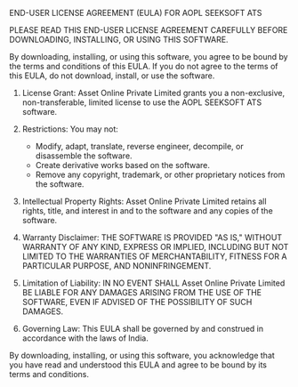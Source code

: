 END-USER LICENSE AGREEMENT (EULA) FOR AOPL SEEKSOFT ATS

PLEASE READ THIS END-USER LICENSE AGREEMENT CAREFULLY BEFORE DOWNLOADING, INSTALLING, OR USING THIS SOFTWARE.

By downloading, installing, or using this software, you agree to be bound by the terms and conditions of this EULA. If you do not agree to the terms of this EULA, do not download, install, or use the software.

1. License Grant:
   Asset Online Private Limited grants you a non-exclusive, non-transferable, limited license to use the AOPL SEEKSOFT ATS software.

2. Restrictions:
   You may not:
   - Modify, adapt, translate, reverse engineer, decompile, or disassemble the software.
   - Create derivative works based on the software.
   - Remove any copyright, trademark, or other proprietary notices from the software.

3. Intellectual Property Rights:
   Asset Online Private Limited retains all rights, title, and interest in and to the software and any copies of the software.

4. Warranty Disclaimer:
   THE SOFTWARE IS PROVIDED "AS IS," WITHOUT WARRANTY OF ANY KIND, EXPRESS OR IMPLIED, INCLUDING BUT NOT LIMITED TO THE WARRANTIES OF MERCHANTABILITY, FITNESS FOR A PARTICULAR PURPOSE, AND NONINFRINGEMENT.

5. Limitation of Liability:
   IN NO EVENT SHALL Asset Online Private Limited BE LIABLE FOR ANY DAMAGES ARISING FROM THE USE OF THE SOFTWARE, EVEN IF ADVISED OF THE POSSIBILITY OF SUCH DAMAGES.

6. Governing Law:
   This EULA shall be governed by and construed in accordance with the laws of India.

By downloading, installing, or using this software, you acknowledge that you have read and understood this EULA and agree to be bound by its terms and conditions.
